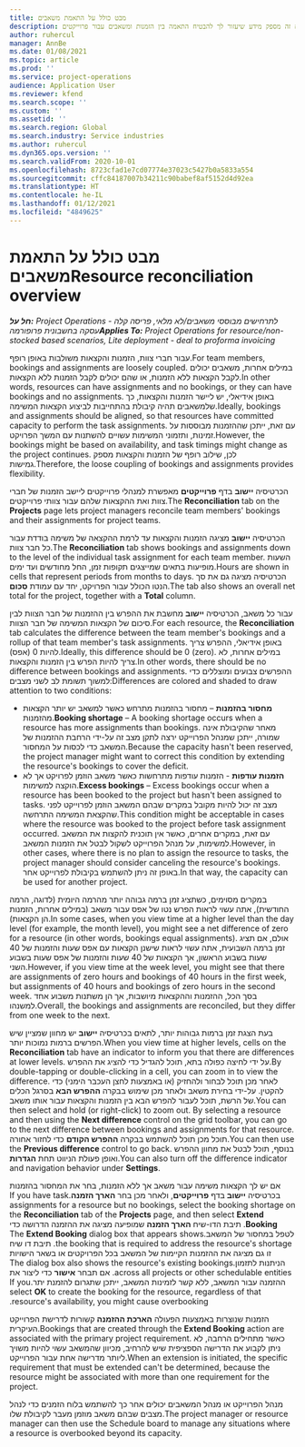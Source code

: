 ```yaml
---
title: מבט כולל על התאמת משאבים
description: נושא זה מספק מידע שיעזור לך להבטיח התאמה בין הזמנות ומשאבים עבור פרוייקטים.
author: ruhercul
manager: AnnBe
ms.date: 01/08/2021
ms.topic: article
ms.prod: ''
ms.service: project-operations
audience: Application User
ms.reviewer: kfend
ms.search.scope: ''
ms.custom: ''
ms.assetid: ''
ms.search.region: Global
ms.search.industry: Service industries
ms.author: ruhercul
ms.dyn365.ops.version: ''
ms.search.validFrom: 2020-10-01
ms.openlocfilehash: 8723cfad1e7cd07774e37023c5427b0a5833a554
ms.sourcegitcommit: cffc84187007b34211c90babef8af5152d4d92ea
ms.translationtype: HT
ms.contentlocale: he-IL
ms.lasthandoff: 01/12/2021
ms.locfileid: "4849625"
---
```

# <a name="resource-reconciliation-overview"></a><span data-ttu-id="58098-103">מבט כולל על התאמת משאבים</span><span class="sxs-lookup"><span data-stu-id="58098-103">Resource reconciliation overview</span></span>

<span data-ttu-id="58098-104">_**חל על:** Project Operations לתרחישים מבוססי משאבים/לא מלאי, פריסה קלה - עסקה בחשבונית פרופורמה_</span><span class="sxs-lookup"><span data-stu-id="58098-104">_**Applies To:** Project Operations for resource/non-stocked based scenarios, Lite deployment - deal to proforma invoicing_</span></span>

<span data-ttu-id="58098-105">עבור חברי צוות, הזמנות והקצאות משולבות באופן רופף.</span><span class="sxs-lookup"><span data-stu-id="58098-105">For team members, bookings and assignments are loosely coupled.</span></span> <span data-ttu-id="58098-106">במילים אחרות, משאבים יכולים לקבל הקצאות ללא הזמנות, או שהם יכולים לקבל הזמנות ללא הקצאות.</span><span class="sxs-lookup"><span data-stu-id="58098-106">In other words, resources can have assignments and no bookings, or they can have bookings and no assignments.</span></span> <span data-ttu-id="58098-107">באופן אידיאלי, יש ליישר הזמנות והקצאות, כך שלמשאבים תהיה קיבולת בהתחייבות לביצוע הקצאות המשימה.</span><span class="sxs-lookup"><span data-stu-id="58098-107">Ideally, bookings and assignments should be aligned, so that resources have committed capacity to perform the task assignments.</span></span> <span data-ttu-id="58098-108">עם זאת, ייתכן שההזמנות מבוססות על זמינות, ותזמוני המשימות עשויים להשתנות עם המשך הפרויקט.</span><span class="sxs-lookup"><span data-stu-id="58098-108">However, the bookings might be based on availability, and task timings might change as the project continues.</span></span> <span data-ttu-id="58098-109">לכן, שילוב רופף של הזמנות והקצאות מספק גמישות.</span><span class="sxs-lookup"><span data-stu-id="58098-109">Therefore, the loose coupling of bookings and assignments provides flexibility.</span></span>

<span data-ttu-id="58098-110">הכרטיסיה **יישוב** בדף **פרוייקטים** מאפשרת למנהלי פרוייקטים ליישב הזמנות של חברי צוות ואת ההקצאות שלהם עבור צוותי פרוייקטים.</span><span class="sxs-lookup"><span data-stu-id="58098-110">The **Reconciliation** tab on the **Projects** page lets project managers reconcile team members' bookings and their assignments for project teams.</span></span>

<span data-ttu-id="58098-111">הכרטיסיה **יישוב** מציגה הזמנות והקצאות עד לרמת ההקצאה של משימה בודדת עבור כל חבר צוות.</span><span class="sxs-lookup"><span data-stu-id="58098-111">The **Reconciliation** tab shows bookings and assignments down to the level of the individual task assignment for each team member.</span></span> <span data-ttu-id="58098-112">השעות מופיעות בתאים שמייצגים תקופות זמן, החל מחודשים ועד ימים.</span><span class="sxs-lookup"><span data-stu-id="58098-112">Hours are shown in cells that represent periods from months to days.</span></span> <span data-ttu-id="58098-113">הכרטיסיה מציגה גם את סך הנטו הכולל עבור הפרויקט, יחד עם עמודת **סכום**.</span><span class="sxs-lookup"><span data-stu-id="58098-113">The tab also shows an overall net total for the project, together with a **Total** column.</span></span>

<span data-ttu-id="58098-114">עבור כל משאב, הכרטיסיה **יישוב** מחשבת את ההפרש בין ההזמנות של חבר הצוות לבין סיכום של הקצאות המשימה של חבר הצוות.</span><span class="sxs-lookup"><span data-stu-id="58098-114">For each resource, the **Reconciliation** tab calculates the difference between the team member's bookings and a rollup of that team member's task assignments.</span></span> <span data-ttu-id="58098-115">באופן אידיאלי, ההפרש צריך להיות 0 (אפס).</span><span class="sxs-lookup"><span data-stu-id="58098-115">Ideally, this difference should be 0 (zero).</span></span> <span data-ttu-id="58098-116">במילים אחרות, לא צריך להיות הפרש בין הזמנות והקצאות.</span><span class="sxs-lookup"><span data-stu-id="58098-116">In other words, there should be no difference between bookings and assignments.</span></span> <span data-ttu-id="58098-117">ההפרשים צבועים ומוצללים כדי למשוך תשומת לב לשני מצבים:</span><span class="sxs-lookup"><span data-stu-id="58098-117">Differences are colored and shaded to draw attention to two conditions:</span></span>

- <span data-ttu-id="58098-118">**מחסור בהזמנות** – מחסור בהזמנות מתרחש כאשר למשאב יש יותר הקצאות מהזמנות.</span><span class="sxs-lookup"><span data-stu-id="58098-118">**Booking shortage** – A booking shortage occurs when a resource has more assignments than bookings.</span></span> <span data-ttu-id="58098-119">מאחר שהקיבולת אינה שמורה, ייתכן שמנהל הפרוייקט ירצה לתקן מצב זה על-ידי הרחבת ההזמנות של המשאב כדי לכסות על המחסור.</span><span class="sxs-lookup"><span data-stu-id="58098-119">Because the capacity hasn't been reserved, the project manager might want to correct this condition by extending the resource's bookings to cover the deficit.</span></span>
- <span data-ttu-id="58098-120">**הזמנות עודפות** - הזמנות עודפות מתרחשות כאשר משאב הוזמן לפרויקט אך לא הוקצה למשימות.</span><span class="sxs-lookup"><span data-stu-id="58098-120">**Excess bookings** – Excess bookings occur when a resource has been booked to the project but hasn't been assigned to tasks.</span></span> <span data-ttu-id="58098-121">מצב זה יכול להיות מקובל במקרים שבהם המשאב הוזמן לפרוייקט לפני שהקצאת המשימה התרחשה.</span><span class="sxs-lookup"><span data-stu-id="58098-121">This condition might be acceptable in cases where the resource was booked to the project before task assignment occurred.</span></span> <span data-ttu-id="58098-122">עם זאת, במקרים אחרים, כאשר אין תוכנית להקצות את המשאב למשימות, על מנהל הפרוייקט לשקול לבטל את הזמנות המשאב.</span><span class="sxs-lookup"><span data-stu-id="58098-122">However, in other cases, where there is no plan to assign the resource to tasks, the project manager should consider canceling the resource's bookings.</span></span> <span data-ttu-id="58098-123">באופן זה ניתן להשתמש בקיבולת לפרוייקט אחר.</span><span class="sxs-lookup"><span data-stu-id="58098-123">In that way, the capacity can be used for another project.</span></span>

<span data-ttu-id="58098-124">במקרים מסוימים, כשתציג זמן ברמה גבוהה יותר מהרמה היומית (לדוגה, הרמה החודשית), אתה עשוי לראות הפרש נטו של אפס עבור משאב (במילים אחרות, הזמנות הן הקצאות).</span><span class="sxs-lookup"><span data-stu-id="58098-124">In some cases, when you view time at a higher level than the day level (for example, the month level), you might see a net difference of zero for a resource (in other words, bookings equal assignments).</span></span> <span data-ttu-id="58098-125">אולם, אם תציג זמן ברמה השבועית, אתה עשוי לראות שישנן הקצאות עם אפס שעות והזמנות של 40 שעות בשבוע הראשון, אך הקצאות של 40 שעות והזמנות של אפס שעות בשבוע השני.</span><span class="sxs-lookup"><span data-stu-id="58098-125">However, if you view time at the week level, you might see that there are assignments of zero hours and bookings of 40 hours in the first week, but assignments of 40 hours and bookings of zero hours in the second week.</span></span> <span data-ttu-id="58098-126">בסך הכל, ההזמנות וההקצאות מיושבות, אך הן משתנות משבוע אחד למשנהו.</span><span class="sxs-lookup"><span data-stu-id="58098-126">Overall, the bookings and assignments are reconciled, but they differ from one week to the next.</span></span>

<span data-ttu-id="58098-127">בעת הצגת זמן ברמות גבוהות יותר, לתאים בכרטיסיה **יישוב** יש מחוון שמציין שיש הפרשים ברמות נמוכות יותר.</span><span class="sxs-lookup"><span data-stu-id="58098-127">When you view time at higher levels, cells on the **Reconciliation** tab have an indicator to inform you that there are differences at lower levels.</span></span> <span data-ttu-id="58098-128">על ידי לחיצה כפולה בתא, תוכל להגדיל כדי להציג את ההפרש.</span><span class="sxs-lookup"><span data-stu-id="58098-128">By double-tapping or double-clicking in a cell, you can zoom in to view the difference.</span></span> <span data-ttu-id="58098-129">לאחר מכן תוכל לבחור ולהחזיק (או באמצעות לחצן העכבר הימני) כדי להקטין. על-ידי בחירת משאב ולאחר מכן שימוש בבקרה **ההפרש הבא** בסרגל הכלים של הרשת, תוכל לעבור להפרש הבא בין הזמנות והקצאות עבור אותו משאב.</span><span class="sxs-lookup"><span data-stu-id="58098-129">You can then select and hold (or right-click) to zoom out. By selecting a resource and then using the **Next difference** control on the grid toolbar, you can go to the next difference between bookings and assignments for that resource.</span></span> <span data-ttu-id="58098-130">תוכל מכן תוכל להשתמש בבקרה **ההפרש הקודם** כדי לחזור אחורה.</span><span class="sxs-lookup"><span data-stu-id="58098-130">You can then use the **Previous difference** control to go back.</span></span> <span data-ttu-id="58098-131">בנוסף, תוכל לבטל את מחוון ההפרש ואופן פעולת הניווט תחת **הגדרות**.</span><span class="sxs-lookup"><span data-stu-id="58098-131">You can also turn off the difference indicator and navigation behavior under **Settings**.</span></span>

<span data-ttu-id="58098-132">אם יש לך הקצאות משימה עבור משאב אך ללא הזמנות, בחר את המחסור בהזמנות בכרטיסיה **יישוב** בדף **פרוייקטים**, ולאחר מכן בחר **‏‫הארך הזמנה**.</span><span class="sxs-lookup"><span data-stu-id="58098-132">If you have task assignments for a resource but no bookings, select the booking shortage on the **Reconciliation** tab of the **Projects** page, and then select **Extend Booking**.</span></span> <span data-ttu-id="58098-133">תיבת הדו-שיח **‏‫הארך הזמנה** שמופיעה מציגה את ההזמנה הדרושה כדי לטפל במחסור של המשאב.</span><span class="sxs-lookup"><span data-stu-id="58098-133">The **Extend Booking** dialog box that appears shows the booking that is required to address the resource's shortage.</span></span> <span data-ttu-id="58098-134">תיבת דו שיח זו גם מציגה את ההזמנות הקיימות של המשאב בכל הפרויקטים או בשאר הישויות הניתנות לתזמון.</span><span class="sxs-lookup"><span data-stu-id="58098-134">The dialog box also shows the resource's existing bookings across all projects or other schedulable entities.</span></span> <span data-ttu-id="58098-135">אם תבחר **אישור** כדי ליצור את ההזמנה עבור המשאב, ללא קשר לזמינות המשאב, ייתכן שתגרום להזמנת יתר.</span><span class="sxs-lookup"><span data-stu-id="58098-135">If you select **OK** to create the booking for the resource, regardless of that resource's availability, you might cause overbooking.</span></span>

<span data-ttu-id="58098-136">הזמנות שנוצרות באמצעות הפעולה **הארכת ההזמנה** קשורות לדרישת הפרוייקט העיקרית.</span><span class="sxs-lookup"><span data-stu-id="58098-136">Bookings that are created through the **Extend Booking** action are associated with the primary project requirement.</span></span> <span data-ttu-id="58098-137">כאשר מתחילים הרחבה, לא ניתן לקבוע את הדרישה הספציפית שיש להרחיב, מכיוון שהמשאב עשוי להיות משויך ליותר מדרישה אחת עבור הפרוייקט.</span><span class="sxs-lookup"><span data-stu-id="58098-137">When an extension is initiated, the specific requirement that must be extended can't be determined, because the resource might be associated with more than one requirement for the project.</span></span>

<span data-ttu-id="58098-138">מנהל הפרוייקט או מנהל המשאבים יכולים אחר כך להשתמש בלוח הזמנים כדי לנהל מצבים שבהם משאב מוזמן מעבר לקיבולת שלו.</span><span class="sxs-lookup"><span data-stu-id="58098-138">The project manager or resource manager can then use the Schedule board to manage any situations where a resource is overbooked beyond its capacity.</span></span>
